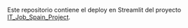 Este repositorio contiene el deploy en Streamlit del proyecto [IT_Job_Spain_Project](https://github.com/UrkoRegueiro/IT_Job_Spain_Project).
 
